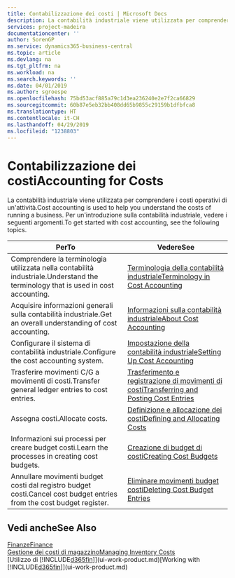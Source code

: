 ```yaml
---
title: Contabilizzazione dei costi | Microsoft Docs
description: La contabilità industriale viene utilizzata per comprendere i costi operativi di un'attività. Per un'introduzione sulla contabilità industriale, vedere i seguenti argomenti.
services: project-madeira
documentationcenter: ''
author: SorenGP
ms.service: dynamics365-business-central
ms.topic: article
ms.devlang: na
ms.tgt_pltfrm: na
ms.workload: na
ms.search.keywords: ''
ms.date: 04/01/2019
ms.author: sgroespe
ms.openlocfilehash: 75bd53acf885a79c1d3ea236240e2e7f2ca66829
ms.sourcegitcommit: 60b87e5eb32bb408dd65b9855c29159b1dfbfca8
ms.translationtype: HT
ms.contentlocale: it-CH
ms.lasthandoff: 04/29/2019
ms.locfileid: "1238803"
---
```

# <a name="accounting-for-costs"></a><span data-ttu-id="da721-104">Contabilizzazione dei costi</span><span class="sxs-lookup"><span data-stu-id="da721-104">Accounting for Costs</span></span>
<span data-ttu-id="da721-105">La contabilità industriale viene utilizzata per comprendere i costi operativi di un'attività.</span><span class="sxs-lookup"><span data-stu-id="da721-105">Cost accounting is used to help you understand the costs of running a business.</span></span> <span data-ttu-id="da721-106">Per un'introduzione sulla contabilità industriale, vedere i seguenti argomenti.</span><span class="sxs-lookup"><span data-stu-id="da721-106">To get started with cost accounting, see the following topics.</span></span>  

|<span data-ttu-id="da721-107">Per</span><span class="sxs-lookup"><span data-stu-id="da721-107">To</span></span>|<span data-ttu-id="da721-108">Vedere</span><span class="sxs-lookup"><span data-stu-id="da721-108">See</span></span>|  
|--------|---------|  
|<span data-ttu-id="da721-109">Comprendere la terminologia utilizzata nella contabilità industriale.</span><span class="sxs-lookup"><span data-stu-id="da721-109">Understand the terminology that is used in cost accounting.</span></span>|[<span data-ttu-id="da721-110">Terminologia della contabilità industriale</span><span class="sxs-lookup"><span data-stu-id="da721-110">Terminology in Cost Accounting</span></span>](finance-terminology-in-cost-accounting.md)|  
|<span data-ttu-id="da721-111">Acquisire informazioni generali sulla contabilità industriale.</span><span class="sxs-lookup"><span data-stu-id="da721-111">Get an overall understanding of cost accounting.</span></span>|[<span data-ttu-id="da721-112">Informazioni sulla contabilità industriale</span><span class="sxs-lookup"><span data-stu-id="da721-112">About Cost Accounting</span></span>](finance-about-cost-accounting.md)|  
|<span data-ttu-id="da721-113">Configurare il sistema di contabilità industriale.</span><span class="sxs-lookup"><span data-stu-id="da721-113">Configure the cost accounting system.</span></span>|[<span data-ttu-id="da721-114">Impostazione della contabilità industriale</span><span class="sxs-lookup"><span data-stu-id="da721-114">Setting Up Cost Accounting</span></span>](finance-set-up-cost-accounting.md)|  
|<span data-ttu-id="da721-115">Trasferire movimenti C/G a movimenti di costi.</span><span class="sxs-lookup"><span data-stu-id="da721-115">Transfer general ledger entries to cost entries.</span></span>|[<span data-ttu-id="da721-116">Trasferimento e registrazione di movimenti di costi</span><span class="sxs-lookup"><span data-stu-id="da721-116">Transferring and Posting Cost Entries</span></span>](finance-transfer-and-post-cost-entries.md)|  
|<span data-ttu-id="da721-117">Assegna costi.</span><span class="sxs-lookup"><span data-stu-id="da721-117">Allocate costs.</span></span>|[<span data-ttu-id="da721-118">Definizione e allocazione dei costi</span><span class="sxs-lookup"><span data-stu-id="da721-118">Defining and Allocating Costs</span></span>](finance-define-and-allocate-costs.md)|  
|<span data-ttu-id="da721-119">Informazioni sui processi per creare budget costi.</span><span class="sxs-lookup"><span data-stu-id="da721-119">Learn the processes in creating cost budgets.</span></span>|[<span data-ttu-id="da721-120">Creazione di budget di costi</span><span class="sxs-lookup"><span data-stu-id="da721-120">Creating Cost Budgets</span></span>](finance-create-cost-budgets.md)|
|<span data-ttu-id="da721-121">Annullare movimenti budget costi dal registro budget costi.</span><span class="sxs-lookup"><span data-stu-id="da721-121">Cancel cost budget entries from the cost budget register.</span></span>|[<span data-ttu-id="da721-122">Eliminare movimenti budget costi</span><span class="sxs-lookup"><span data-stu-id="da721-122">Deleting Cost Budget Entries</span></span>](finance-how-to-delete-cost-budget-entries.md)| 


## <a name="see-also"></a><span data-ttu-id="da721-123">Vedi anche</span><span class="sxs-lookup"><span data-stu-id="da721-123">See Also</span></span>  
[<span data-ttu-id="da721-124">Finanze</span><span class="sxs-lookup"><span data-stu-id="da721-124">Finance</span></span>](finance.md)  
[<span data-ttu-id="da721-125">Gestione dei costi di magazzino</span><span class="sxs-lookup"><span data-stu-id="da721-125">Managing Inventory Costs</span></span>](finance-manage-inventory-costs.md)  
<span data-ttu-id="da721-126">[Utilizzo di [!INCLUDE[d365fin](includes/d365fin_md.md)]](ui-work-product.md)</span><span class="sxs-lookup"><span data-stu-id="da721-126">[Working with [!INCLUDE[d365fin](includes/d365fin_md.md)]](ui-work-product.md)</span></span>
